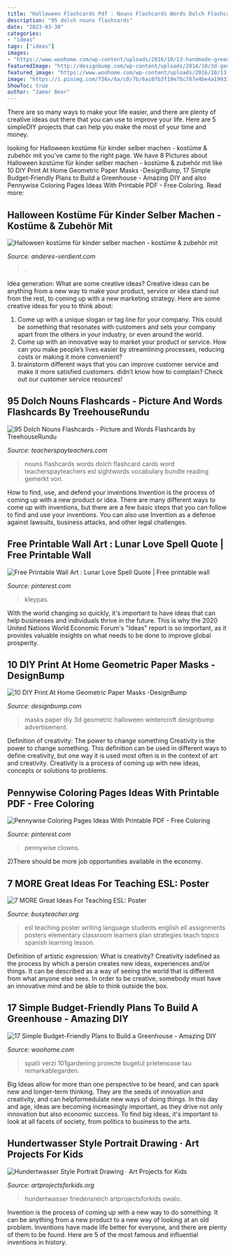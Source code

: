 ```yaml
---
title: "Halloween Flashcards Pdf : Nouns Flashcards Words Dolch Flashcard Cards Word Teacherspayteachers Esl Sightwords Vocabulary Bundle Reading Gemerkt Von"
description: "95 dolch nouns flashcards"
date: "2023-03-30"
categories:
- "ideas"
tags: ["ideas"]
images:
- "https://www.woohome.com/wp-content/uploads/2016/10/13-handmade-greenhouse-would-fit-well-in-a-small-yard.jpg"
featuredImage: "http://designbump.com/wp-content/uploads/2014/10/3d-geometrical-halloween-masks-steve-wintercroft-9.jpg"
featured_image: "https://www.woohome.com/wp-content/uploads/2016/10/13-handmade-greenhouse-would-fit-well-in-a-small-yard.jpg"
image: "https://i.pinimg.com/736x/6a/c0/7b/6ac07b3f19e78c787e4be4a199330da3--love-spells-free-printable.jpg"
ShowToc: true
author: "Jamar Beer"
---
```



There are so many ways to make your life easier, and there are plenty of creative ideas out there that you can use to improve your life. Here are 5 simpleDIY projects that can help you make the most of your time and money.

	

		
looking for Halloween kostüme für kinder selber machen - kostüme &amp; zubehör mit you've came to the right page. We have 8 Pictures about Halloween kostüme für kinder selber machen - kostüme &amp; zubehör mit like 10 DIY Print At Home Geometric Paper Masks -DesignBump, 17 Simple Budget-Friendly Plans to Build a Greenhouse - Amazing DIY and also Pennywise Coloring Pages Ideas With Printable PDF - Free Coloring. Read more:
		
    
## Halloween Kostüme Für Kinder Selber Machen - Kostüme &amp; Zubehör Mit

<img loading=lazy src="https://anderes-verdient.com/hgowms/LHu6JFcevXtkqyNAavEtwgAAAA.jpg" onerror="this.onerror=null;this.src='https://tse1.mm.bing.net/th?id=OIP.9bvUlLpf2dZU5MsnktUEiwAAAA&amp;pid=15.1';" alt="Halloween kostüme für kinder selber machen - kostüme &amp; zubehör mit">

_Source: anderes-verdient.com_

>. 

	

Idea generation: What are some creative ideas?
Creative ideas can be anything from a new way to make your product, service or idea stand out from the rest, to coming up with a new marketing strategy. Here are some creative ideas for you to think about: 
1. Come up with a unique slogan or tag line for your company. This could be something that resonates with customers and sets your company apart from the others in your industry, or even around the world. 
2. Come up with an innovative way to market your product or service. How can you make people’s lives easier by streamlining processes, reducing costs or making it more convenient? 
3. brainstorm different ways that you can improve customer service and make it more satisfied customers. didn’t know how to complain? Check out our customer service resources! 

    
## 95 Dolch Nouns Flashcards - Picture And Words Flashcards By TreehouseRundu

<img loading=lazy src="https://ecdn.teacherspayteachers.com/thumbitem/95-Dolch-Nouns-Flashcards-Picture-and-Words-Flashcards-3454780-1535637588/original-3454780-2.jpg" onerror="this.onerror=null;this.src='https://tse1.mm.bing.net/th?id=OIP.17cLyzuSrADmhP9i8Cw8yQAAAA&amp;pid=15.1';" alt="95 Dolch Nouns Flashcards - Picture and Words Flashcards by TreehouseRundu">

_Source: teacherspayteachers.com_

>nouns flashcards words dolch flashcard cards word teacherspayteachers esl sightwords vocabulary bundle reading gemerkt von. 

	

How to find, use, and defend your inventions
Invention is the process of coming up with a new product or idea. There are many different ways to come up with inventions, but there are a few basic steps that you can follow to find and use your inventions. You can also use Invention as a defense against lawsuits, business attacks, and other legal challenges.

    
## Free Printable Wall Art : Lunar Love Spell Quote | Free Printable Wall

<img loading=lazy src="https://i.pinimg.com/736x/6a/c0/7b/6ac07b3f19e78c787e4be4a199330da3--love-spells-free-printable.jpg" onerror="this.onerror=null;this.src='https://tse3.mm.bing.net/th?id=OIP.yodya_KkQCaNj4L9NC2zFwHaPG&amp;pid=15.1';" alt="Free Printable Wall Art : Lunar Love Spell Quote | Free printable wall">

_Source: pinterest.com_

>kleypas. 

	

With the world changing so quickly, it's important to have ideas that can help businesses and individuals thrive in the future. This is why the 2020 United Nations World Economic Forum's "Ideas" report is so important, as it provides valuable insights on what needs to be done to improve global prosperity.

    
## 10 DIY Print At Home Geometric Paper Masks -DesignBump

<img loading=lazy src="http://designbump.com/wp-content/uploads/2014/10/3d-geometrical-halloween-masks-steve-wintercroft-9.jpg" onerror="this.onerror=null;this.src='https://tse3.mm.bing.net/th?id=OIP.pMa5YVwFm16gvSkzXaE9_QHaE7&amp;pid=15.1';" alt="10 DIY Print At Home Geometric Paper Masks -DesignBump">

_Source: designbump.com_

>masks paper diy 3d geometric halloween wintercroft designbump advertisement. 

	

Definition of creativity: The power to change something
Creativity is the power to change something. This definition can be used in different ways to define creativity, but one way it is used most often is in the context of art and creativity. Creativity is a process of coming up with new ideas, concepts or solutions to problems.

    
## Pennywise Coloring Pages Ideas With Printable PDF - Free Coloring

<img loading=lazy src="https://i.pinimg.com/736x/24/9c/65/249c651a0d73017fc41fb563f6bb1eb5.jpg" onerror="this.onerror=null;this.src='https://tse1.mm.bing.net/th?id=OIP.6xhFrs4JTQmwcx9w7Dms-AAAAA&amp;pid=15.1';" alt="Pennywise Coloring Pages Ideas With Printable PDF - Free Coloring">

_Source: pinterest.com_

>pennywise clowns. 

	

2)There should be more job opportunities available in the economy. 

    
## 7 MORE Great Ideas For Teaching ESL: Poster

<img loading=lazy src="http://busyteacher.org/uploads/posts/2012-07/1342486493_7-more-great-ideas-poster-web.jpg" onerror="this.onerror=null;this.src='https://tse4.mm.bing.net/th?id=OIP.e18CFnkXozAZ3Oy3bFhfswHaKe&amp;pid=15.1';" alt="7 MORE Great Ideas For Teaching ESL: Poster">

_Source: busyteacher.org_

>esl teaching poster writing language students english ell assignments posters elementary classroom learners plan strategies teach topics spanish learning lesson. 

	

Definition of artistic expression: What is creativity?
Creativity isdefined as the process by which a person creates new ideas, experiences and/or things. It can be described as a way of seeing the world that is different from what anyone else sees. In order to be creative, somebody must have an innovative mind and be able to think outside the box.

    
## 17 Simple Budget-Friendly Plans To Build A Greenhouse - Amazing DIY

<img loading=lazy src="https://www.woohome.com/wp-content/uploads/2016/10/13-handmade-greenhouse-would-fit-well-in-a-small-yard.jpg" onerror="this.onerror=null;this.src='https://tse2.mm.bing.net/th?id=OIP.XEvawrhUfY9xAasBWr56gwHaLH&amp;pid=15.1';" alt="17 Simple Budget-Friendly Plans to Build a Greenhouse - Amazing DIY">

_Source: woohome.com_

>spatii verzi 101gardening proiecte bugetul prietenoase tau remarkablegarden. 

	

Big Ideas allow for more than one perspective to be heard, and can spark new and longer-term thinking. They are the seeds of innovation and creativity, and can helpformedulate new ways of doing things. In this day and age, ideas are becoming increasingly important, as they drive not only innovation but also economic success. To find big ideas, it's important to look at all facets of society, from politics to business to the arts.

    
## Hundertwasser Style Portrait Drawing · Art Projects For Kids

<img loading=lazy src="https://artprojectsforkids.org/wp-content/uploads/2014/07/Hundertwasser-Portrait.jpg" onerror="this.onerror=null;this.src='https://tse1.mm.bing.net/th?id=OIP.y-5fgW-Q5J_GTCs04tgidQHaKU&amp;pid=15.1';" alt="Hundertwasser Style Portrait Drawing · Art Projects for Kids">

_Source: artprojectsforkids.org_

>hundertwasser friedensreich artprojectsforkids owalo. 

	

Invention is the process of coming up with a new way to do something. It can be anything from a new product to a new way of looking at an old problem. Inventions have made life better for everyone, and there are plenty of them to be found. Here are 5 of the most famous and influential inventions in history.


